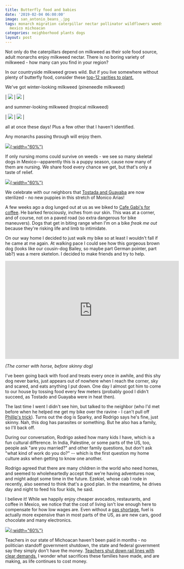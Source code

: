 ```yaml
---
title: Butterfly food and babies
date: '2019-02-04 06:00:00'
image: san_antonio_beans_.jpg
tags: monarch migration caterpillar nectar pollinator wildflowers weeds flora fauna
  mexico michoacan
categories: neighborhood plants dogs
layout: post
---
```


Not only do the caterpillars depend on milkweed as their sole food source, adult monarchs enjoy milkweed nectar. There is no boring variety of milkweed - how many can you find in your region?

In our countryside milkweed grows wild. But if you live somewhere without plenty of butterfly food, consider these [top-12 varities to plant.](https://blog.nwf.org/2015/02/twelve-native-milkweeds-for-monarchs/)

We've got winter-looking milkweed (pineneedle milkweed)

| [![](/images/pineneedle_milkweed_.jpg)](/images/pineneedle_milkweed.jpg) | [![](/images/pineneedle_milkweed2_.jpg)](/images/pineneedle_milkweed2.jpg) |

and summer-looking milkweed (tropical milkweed)

| [![](/images/tropical_milkweed_.jpg)](/images/tropical_milkweed.jpg) | [![](/images/tropical_milkweed2_.jpg)](/images/tropical_milkweed2.jpg) |

all at once these days! Plus a few other that I haven't identified.

Any monarchs passing through will enjoy them.

[![](/images/anna_butterfly_.jpg){:width="60%"}](/images/anna_butterfly.jpg)

If only nursing moms could survive on weeds - we see so many skeletal dogs in Mexico--apparently this is a puppy season, cause now many of them are nursing. We share food every chance we get, but that's only a taste of relief.

[![](/images/hungry_mom_.jpg){:width="60%"}](/images/hungry_mom.jpg)

We celebrate with our neighbors that [Tostada and Guayaba](https://reverdecer.annalisagross.com/2018/12/04/saying-goodbye-to-booker/) are now sterilized - no new puppies in this stretch of Monico Arias!

A few weeks ago a dog lunged out at us as we biked to [Cafe Gabi's for coffee](https://reverdecer.annalisagross.com/2018/11/17/cheap-eats/). He barked ferociously, inches from our skin. This was at a corner, and of course, not on a paved road (so extra dangerous for bike maneuvers). Dogs that get in biting range when I'm on a bike *freak me out* because they're risking life and limb to intimidate.

On our way home I decided to just walk my bike so at least I wouldn't fall if he came at me again. At walking pace I could see how this gorgeous brown dog (looks like our cousin-dog Bailey, so maybe part German pointer, part lab?) was a mere sketelon. I decided to make friends and try to help.

<iframe width="560" height="315" src="https://www.youtube-nocookie.com/embed/CLpUedYJggE" frameborder="0" allow="accelerometer; autoplay; encrypted-media; gyroscope; picture-in-picture" allowfullscreen></iframe>

*(The corner with horse, before skinny dog)*

I've been going back with food and treats every once in awhile, and this shy dog never barks, just appears out of nowhere when I reach the corner, sky and scared, and eats anything I put down. One day I almost got him to come to our house by tossing food every few meters (probably good I didn't succeed, as Tostado and Guayaba were in heat then).

The last time I went I didn't see him, but talked to the neighbor (who I'd met before when he helped me get my bike over the ravine - I can't pull off [Phillip's trick](https://reverdecer.annalisagross.com/2018/08/25/muddy-ride/)). Turns out the dog is Sparky, and Rodrigo says he's fine, just skinny. Nah, this dog has parasites or something. But he also has a family, so I'll back off.

During our conversation, Rodrigo asked how many kids I have, which is a fun cultural difference. In India, Palestine, or some parts of the US, too, people ask "are you married?" and other family questions, but don't ask "what kind of work do you do?" -- which is the first question my home culture asks when getting to know one another.

Rodrigo agreed that there are many children in the world who need homes, and seemed to wholeheartedly accept that we're having adventures now, and might adopt some time in the future. Ezekiel, whose cab I rode in recently, also seemed to think that's a good plan. In the meantime, he drives day and night to feed his four kids, he said.

I believe it! While we happily enjoy cheaper avocados, restaurants, and coffee in Mexico, we notice that the cost of living isn't low enough here to compensate for how low wages are. Even without a [gas shortage](https://reverdecer.annalisagross.com/2019/01/21/getting-gas/), fuel is actually more expensive than in most parts of the US, as are new cars, good chocolate and many electronics.

[![](/images/furniture_truck2_.jpg){:width="60%"}](/images/furniture_truck2.jpg)

Teachers in our state of Michoacan haven't been paid in months - no politician standoff government shutdown, the state and federal government say they simply don't have the money. [Teachers shut down rail lines with clear demands.](https://reverdecer.annalisagross.com/2019/01/28/demonstration-season/) I wonder what sacrifices these families have made, and are making, as life continues to cost money.
